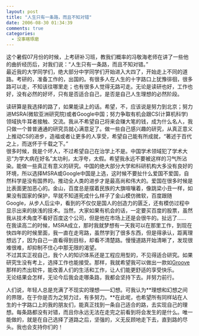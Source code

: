 ```yaml
---
layout: post
title: "人生只有一条路，而且不知对错"
date: 2006-08-30 01:34:39
comments: true
categories:
  - 没事瞎琢磨
---
```

这个暑假07月份的时候，上考研补习班，教我们概率的冯敬海老师在讲了一些他的曲折经历后，对我们说：“人生只有一条路，而且不知对错。”  
最近我的大学同学们，绝大部分中学同学们开始进入大四了，开始走上不同的道路。考研的，准备工作的，出国的。有很多人在人生的十字路口上犹豫徘徊，很多路可以走，不知该往哪里走；也有很多人觉得无路可走。无论是读研也好，工作也好，没有必然的好坏，只有是否适合自己，是否是自己人生理想的必然阶段。

读研算是我选择的路了，如果能读上的话。希望，不，应该说是努力到北京；努力进MSRA(微软亚洲研究院)或者Google中国；努力争取有机会跟CS(计算机科学)领域执牛耳者接触、交流。我从不希望自己将来会赚大笔的钱，成为什么名人，我只做一个普普通通的研究员就心满意足了。做一些自己感兴趣的研究，从真正意义上推动CS的进步，造福或者让更多的人享受，希望自己能有所成就，“著述于百代之上，而送怀于千载之下。”  
很多时候，我是个坏人，不过希望自己在治学上不是。中国学术领域犯了学术大忌“为学大病在好名”太功利，太浮夸，太假。希望我永远不要被这样的习气所沾染。能做一些真正有意义的研究。中国的绝大部分大学和科研机构大多没有良好的环境，所以选择MSRA或Google中国是上选，这时候不要扯什么爱国不爱国，自然科学是没有国界的。推动全人类的进步才是最高尚和伟大的。爱国在很多时候是比表面更加恶心的。金山，百度总是摆着民族的大旗喧嚷着，像跳梁小丑一样，如果没有国家的保护，早就不知道死成什么样子了金山模仿微软，百度跟随Google，从步人后尘中，看到的不仅仅是国人的创造力的匮乏，还有模仿过程中显示出来的肤浅的技术。当然，大家如果有机会的话，一定要买百度的股票，虽然我从技术角度不看好百度这个公司，但是他在市场上还是会很牛的。扯远了……  
在我读高二的时候，MSRA成立，那时我就梦想有一天我可以在那里工作，到现在快四年的时候里面，我一直在走弯路，虽然学到了很多东西，但是得承认，距离理想远了，因为自己一直看得到目标，却看不清楚路。慢慢道路开始清晰了，发现很难很难，却抑制不住心中那无限的渴望。  
不过其实正视自己，我个人的知识体系还是工程应用型的，不见得适合研究。如果研究生没有考上，选择工作也能接受。那样，我就希望我可以做出一款如[Groove][1]那样的杰出软件，能改善人们的生活和工作，让人们能更舒适的享受快乐。  
无论结果会怎样，无论今后我会走哪条路，我都会坚持下去。并努力前行。

人们说，年轻人总是充满了不现实的理想——幻想。可我认为**理想和幻想之间的界限，在于你是否为之努力过，有多努力。**在此呢，也希望所有同样站在人生的十字路口上的我的朋友们，能真正找到一条自己适合的路，去实现自己的理想。每条路都没有对错，而且你永远无法在走完之前看到将会发生的是什么。唯一能做的，就是在自己选择了道路之后，坚强的，义无反顾地走下去，直到路的尽头。我也会支持你们的！

 [1]: http://www.groove.net/